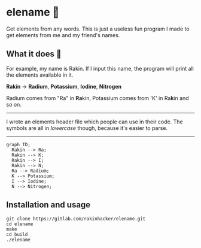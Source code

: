 # elename 🥼
Get elements from any words. This is just a useless fun program I made to get
elements from me and my friend's names.

## What it does 🥽
For example, my name is Rakin. If I input this name, the program will print
all the elements available in it.

**Rakin** -> **Radium**, **Potassium**, **Iodine**, **Nitrogen**

Radium comes from "Ra" in **Ra**kin, Potassium comes from 'K' in Ra**k**in and
so on.

---

I wrote an elements header file which people can use in their code.
The symbols are all in *lowercase* though, because it's easier to parse.

---

```mermaid
graph TD;
  Rakin --> Ra;
  Rakin --> K;
  Rakin --> I;
  Rakin --> N;
  Ra --> Radium;
  K --> Potassium;
  I --> Iodine;
  N --> Nitrogen;
```

## Installation and usage
```shell
git clone https://gitlab.com/rakinhacker/elename.git
cd elename
make
cd build
./elename
```
